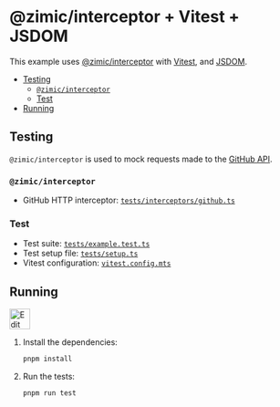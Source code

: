 <h1>
  @zimic/interceptor + Vitest + JSDOM
</h1>

This example uses [@zimic/interceptor](https://www.npmjs.com/package/@zimic/interceptor) with
[Vitest](https://vitest.dev), and [JSDOM](https://github.com/jsdom/jsdom).

- [Testing](#testing)
  - [`@zimic/interceptor`](#zimicinterceptor)
  - [Test](#test)
- [Running](#running)

## Testing

`@zimic/interceptor` is used to mock requests made to the [GitHub API](https://docs.github.com/rest).

### `@zimic/interceptor`

- GitHub HTTP interceptor: [`tests/interceptors/github.ts`](./tests/interceptors/github.ts)

### Test

- Test suite: [`tests/example.test.ts`](./tests/example.test.ts)
- Test setup file: [`tests/setup.ts`](./tests/setup.ts)
- Vitest configuration: [`vitest.config.mts`](./vitest.config.mts)

## Running

<a href="https://codesandbox.io/p/sandbox/github/zimicjs/zimic/tree/main/examples/with-vitest-jsdom">
  <img
    src="https://codesandbox.io/static/img/play-codesandbox.svg"
    alt="Edit in CodeSandbox"
    height="36px"
  />
</a>

1. Install the dependencies:

   ```bash
   pnpm install
   ```

2. Run the tests:
   ```bash
   pnpm run test
   ```

